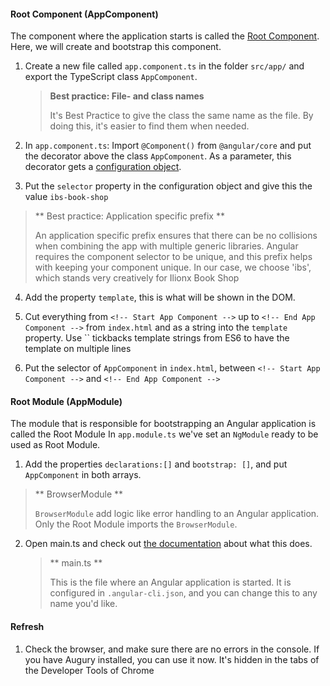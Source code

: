 #### Root Component (AppComponent)
The component where the application starts is called the [Root Component](https://angular.io/guide/bootstrapping). 
Here, we will create and bootstrap this component.

1. Create a new file called `app.component.ts` in the folder `src/app/` and export the TypeScript class `AppComponent`.
   
   > **Best practice: File- and class names**
   > 
   > It's Best Practice to give the class the same name as the file. By doing this, it's easier to find them when needed.
      
2. In `app.component.ts`: Import `@Component()` from `@angular/core` and put the decorator above the class `AppComponent`.
    As a parameter, this decorator gets a [configuration object](#component).
    
3. Put the `selector` property in the configuration object and give this the value `ibs-book-shop`
  > ** Best practice: Application specific prefix **
  > 
  > An application specific prefix ensures that there can be no collisions when combining the app with multiple generic libraries.
  > Angular requires the component selector to be unique, and this prefix helps with keeping your component unique.
  > In our case, we choose 'ibs', which stands very creatively for Ilionx Book Shop
   
4. Add the property `template`, this is what will be shown in the DOM.

5. Cut everything from `<!-- Start App Component -->` up to `<!-- End App Component -->` from `index.html` and as a string into the `template` property. 
    Use \`\` tickbacks template strings from ES6 to have the template on multiple lines

6. Put the selector of `AppComponent` in `index.html`, between `<!-- Start App Component -->` and `<!-- End App Component -->` 

#### Root Module (AppModule)
The module that is responsible for bootstrapping an Angular application is called the Root Module
In `app.module.ts` we've set an `NgModule` ready to be used as Root Module.

1. Add the properties `declarations:[]` and `bootstrap: []`, and put `AppComponent` in both arrays.
  > ** BrowserModule **
  > 
  > `BrowserModule` add logic like error handling to an Angular application. Only the Root Module imports the `BrowserModule`.
  
2. Open main.ts and check out [the documentation](https://angular.io/guide/bootstrapping#bootstrap-in-maints) about what this does.
   > ** main.ts **
   > 
   > This is the file where an Angular application is started. It is configured in `.angular-cli.json`, and you can change this to any name you'd like.

#### Refresh
1. Check the browser, and make sure there are no errors in the console. 
   If you have Augury installed, you can use it now. It's hidden in the tabs of the Developer Tools of Chrome
